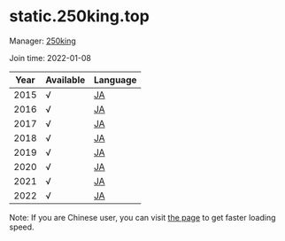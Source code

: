 # static.250king.top

Manager: [250king](https://github.com/250king)

Join time: 2022-01-08

| Year | Available | Language                                  |
|------|-----------|-------------------------------------------|
| 2015 | √         | [JA](https://static.250king.top/af/2015/) |
| 2016 | √         | [JA](https://static.250king.top/af/2016/) |
| 2017 | √         | [JA](https://static.250king.top/af/2017/) |
| 2018 | √         | [JA](https://static.250king.top/af/2018/) |
| 2019 | √         | [JA](https://static.250king.top/af/2019/) |
| 2020 | √         | [JA](https://static.250king.top/af/2020/) |
| 2021 | √         | [JA](https://static.250king.top/af/2021/) |
| 2022 | √         | [JA](https://static.250king.top/af/2022/) |

Note: If you are Chinese user, you can visit [the page](https://static.250king.top/af/) to get faster loading speed.
